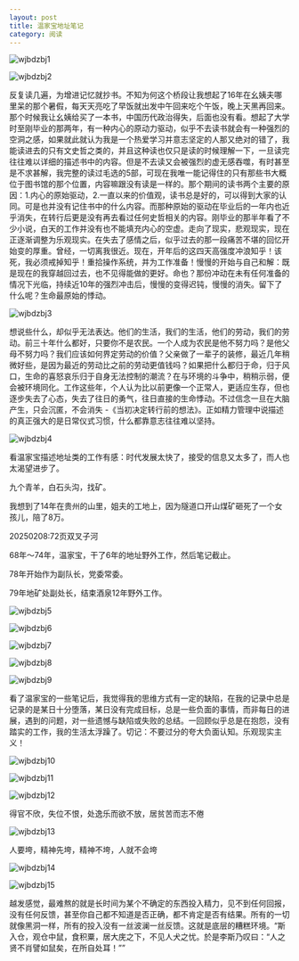 ```yaml
---
layout: post
title: 温家宝地址笔记
category: 阅读
---
```


![wjbdzbj1](https://cdn.jsdelivr.net/gh/liaozk-wiki/md_img/md/wjbdzbj1.png)

![wjbdzbj2](https://cdn.jsdelivr.net/gh/liaozk-wiki/md_img/md/wjbdzbj2.png)

反复读几遍，为增进记忆就抄书。不知为何这个桥段让我想起了16年在幺姨夫哪里呆的那个暑假，每天天亮吃了早饭就出发中午回来吃个午饭，晚上天黑再回来。那个时候我让幺姨给买了一本书，中国历代政治得失，后面也没有看。想起了大学时至刚毕业的那两年，有一种内心的原动力驱动，似乎不去读书就会有一种强烈的空洞之感，如果就此就认为我是一个热爱学习并意志坚定的人那又绝对的错了，我能读进去的只有文史哲之类的，并且这种读也仅只是读的时候理解一下，一旦读完往往难以详细的描述书中的内容。但是不去读又会被强烈的虚无感吞噬，有时甚至是不求甚解，我完整的读过毛选的5部，可现在我唯一能记得住的只有那些书大概位于图书馆的那个位置，内容嘛跟没有读是一样的。那个期间的读书两个主要的原因：1.内心的原始驱动，2.一直以来的价值观，读书总是好的，可以得到大家的认同。可是也并没有记住书中的什么内容。而那种原始的驱动在毕业后的一年内也近乎消失，在转行后更是没有再去看过任何史哲相关的内容。刚毕业的那半年看了不少小说，白天的工作并没有也不能填充内心的空虚。走向了现实，悲观现实，现在正逐渐调整为乐观现实。在失去了感情之后，似乎过去的那一段痛苦不堪的回忆开始变的厚重。曾经，一切离我很近。现在，开年后的这四天高强度冲浪知乎！该死，我必须戒掉知乎！重拾操作系统，并为工作准备！慢慢的开始与自己和解：既是现在的我穿越回过去，也不见得能做的更好。命也？那份冲动在未有任何准备的情况下光临，持续近10年的强烈冲击后，慢慢的变得迟钝，慢慢的消失。留下了什么呢？生命最原始的悸动。



![wjbdzbj3](https://cdn.jsdelivr.net/gh/liaozk-wiki/md_img/md/wjbdzbj3.png)

想说些什么，却似乎无法表达。他们的生活，我们的生活，他们的劳动，我们的劳动。前三十年什么都好，只要你不是农民。一个人成为农民是他不努力吗？是他父母不努力吗？我们应该如何界定劳动的价值？父亲做了一辈子的装修，最近几年稍微好些，是因为最近的劳动比之前的劳动更值钱吗？如果把什么都归于命，归于风口，生命的喜怒哀乐归于自身无法控制的潮流？在与环境的斗争中，稍稍示弱，便会被环境同化。工作这些年，个人认为比以前更像一个正常人，更适应生存，但也逐步失去了心态，失去了往日的勇气，往日直接的生命悸动。不过信念一旦在大脑产生，只会沉匿，不会消失 -《当初决定转行前的想法》。正如精力管理中说描述的真正强大的是日常仪式习惯，什么都靠意志往往难以坚持。

![wjbdzbj4](https://cdn.jsdelivr.net/gh/liaozk-wiki/md_img/md/wjbdzbj4.png)

看温家宝描述地址类的工作有感：时代发展太快了，接受的信息又太多了，而人也太渴望进步了。

九个青羊，白石头沟，找矿。

我想到了14年在贵州的山里，姐夫的工地上，因为隧道口开山煤矿砸死了一个女孩儿，陪了8万。



20250208:72页双叉子河

 

68年～74年，温家宝，干了6年的地址野外工作，然后笔记截止。

78年开始作为副队长，党委常委。

79年地矿处副处长，结束酒泉12年野外工作。

![wjbdzbj5](https://cdn.jsdelivr.net/gh/liaozk-wiki/md_img/md/wjbdzbj5.png)

![wjbdzbj6](https://cdn.jsdelivr.net/gh/liaozk-wiki/md_img/md/wjbdzbj6.png)

![wjbdzbj7](https://cdn.jsdelivr.net/gh/liaozk-wiki/md_img/md/wjbdzbj7.png)

![wjbdzbj8](https://cdn.jsdelivr.net/gh/liaozk-wiki/md_img/md/wjbdzbj8.png)

![wjbdzbj9](https://cdn.jsdelivr.net/gh/liaozk-wiki/md_img/md/wjbdzbj9.png)

看了温家宝的一些笔记后，我觉得我的思维方式有一定的缺陷，在我的记录中总是记录的是某日十分堕落，某日没有完成目标，总是一些负面的事情，而非每日的进展，遇到的问题，对一些遗憾与缺陷或失败的总结。一回顾似乎总是在抱怨，没有踏实的工作，我的生活太浮躁了。切记：不要过分的夸大负面认知。乐观现实主义！



![wjbdzbj10](https://cdn.jsdelivr.net/gh/liaozk-wiki/md_img/md/wjbdzbj10.png)

![wjbdzbj11](https://cdn.jsdelivr.net/gh/liaozk-wiki/md_img/md/wjbdzbj11.png)

![wjbdzbj12](https://cdn.jsdelivr.net/gh/liaozk-wiki/md_img/md/wjbdzbj12.png)

得官不欣，失位不恨，处逸乐而欲不放，居贫苦而志不倦

![wjbdzbj13](https://cdn.jsdelivr.net/gh/liaozk-wiki/md_img/md/wjbdzbj13.png)

人要垮，精神先垮，精神不垮，人就不会垮

![wjbdzbj14](https://cdn.jsdelivr.net/gh/liaozk-wiki/md_img/md/wjbdzbj14.png)

![wjbdzbj15](https://cdn.jsdelivr.net/gh/liaozk-wiki/md_img/md/wjbdzbj15.png)



越发感觉，最难熬的就是长时间为某个不确定的东西投入精力，见不到任何回报，没有任何反馈，甚至你自己都不知道是否正确，都不肯定是否有结果。所有的一切就像黑洞一样，所有的投入没有一丝波澜一丝反馈。这就是底层的糟糕环境。“斯入仓，观仓中鼠，食积粟，居大庑之下，不见人犬之忧。於是李斯乃叹曰：“人之贤不肖譬如鼠矣，在所自处耳！””

